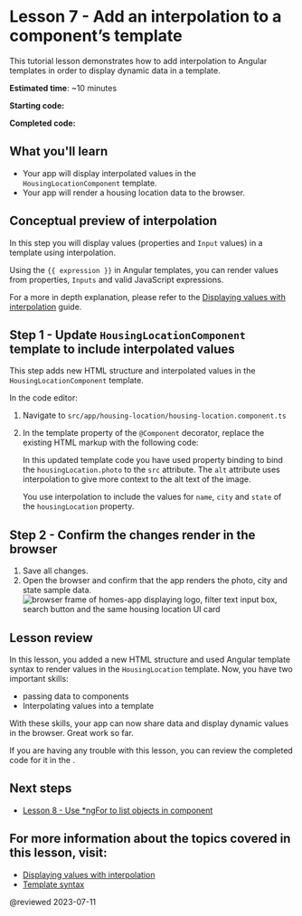 # Lesson 7 - Add an interpolation to a component’s template

This tutorial lesson demonstrates how to add interpolation to Angular templates in order to display dynamic data in a template.

**Estimated time**: ~10 minutes

**Starting code:** <live-example name="first-app-lesson-06"></live-example>

**Completed code:** <live-example name="first-app-lesson-07"></live-example>

## What you'll learn

*  Your app will display interpolated values in the `HousingLocationComponent` template.
*  Your app will render a housing location data to the browser.

## Conceptual preview of interpolation
In this step you will display values (properties and `Input` values) in a template using interpolation.

Using the `{{ expression }}` in Angular templates, you can render values from properties, `Inputs` and valid JavaScript expressions.

For a more in depth explanation, please refer to the [Displaying values with interpolation](guide/interpolation) guide.

## Step 1 - Update `HousingLocationComponent` template to include interpolated values
This step adds new HTML structure and interpolated values in the `HousingLocationComponent` template.

In the code editor:
1.  Navigate to `src/app/housing-location/housing-location.component.ts`
1.  In the template property of the `@Component` decorator, replace the existing HTML markup with the following code:

    <code-example header="Update HousingLocationComponent template" path="first-app-lesson-07/src/app/housing-location/housing-location.component.ts" region="add-listing-details"></code-example>

    In this updated template code you have used property binding to bind the `housingLocation.photo` to the `src` attribute. The `alt` attribute uses interpolation to give more context to the alt text of the image.

    You use interpolation to include the values for `name`, `city` and `state` of the `housingLocation` property.

## Step 2 - Confirm the changes render in the browser
1.  Save all changes.
1.  Open the browser and confirm that the app renders the photo, city and state sample data.
    <section class="lightbox">
    <img alt="browser frame of homes-app displaying logo, filter text input box, search button and the same housing location UI card" src="generated/images/guide/faa/homes-app-lesson-07-step-2.png">
    </section>

## Lesson review
In this lesson, you added a new HTML structure and used Angular template syntax to render values in the `HousingLocation` template. Now, you have two important skills:
* passing data to components
* Interpolating values into a template

With these skills, your app can now share data and display dynamic values in the browser. Great work so far.

If you are having any trouble with this lesson, you can review the completed code for it in the <live-example></live-example>.

## Next steps

* [Lesson 8 - Use *ngFor to list objects in component](tutorial/first-app/first-app-lesson-08)

## For more information about the topics covered in this lesson, visit:
* [Displaying values with interpolation](/guide/interpolation)
* [Template syntax](guide/template-syntax)

@reviewed 2023-07-11